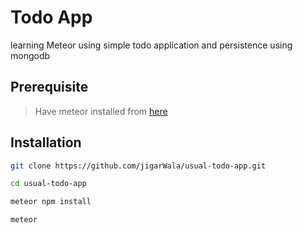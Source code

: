 # Todo App
learning Meteor using simple todo application and persistence using mongodb 

## Prerequisite
> Have meteor installed from [here](https://www.meteor.com/install)

## Installation
``` bash
git clone https://github.com/jigarWala/usual-todo-app.git
```
```bash
cd usual-todo-app
```
```bash
meteor npm install
```
```bash
meteor
```
